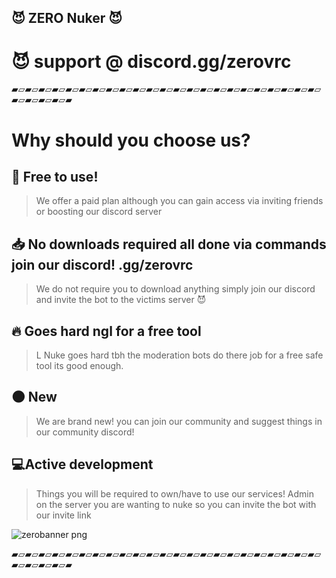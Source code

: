 ## 😈 ZERO Nuker 😈
# 😈 support @ discord.gg/zerovrc
▰▱▰▱▰▱▰▱▰▱▰▱▰▱▰▱▰▱▰▱▰▱▰▱▰▱▰▱▰▱▰▱▰▱▰▱▰▱▰▱▰▱▰▱▰▱▰▱▰▱▰▱▰▱▰

# Why should you choose us?

## 💸 Free to use!
> We offer a paid plan although you can gain access via inviting friends or boosting our discord server
## 📥 No downloads required all done via commands join our discord! .gg/zerovrc
> We do not require you to download anything simply join our discord and invite the bot to the victims server 😈
## 🔥 Goes hard ngl for a free tool
>L Nuke goes hard tbh the moderation bots do there job for a free safe tool its good enough.
## 🌑 New
> We are brand new! you can join our community and suggest things in our community discord!
## 💻Active development

> Things you will be required to own/have to use our services!
Admin on the server you are wanting to nuke so you can invite the bot with our invite link


![zerobanner png](https://user-images.githubusercontent.com/111097780/184283521-fc47bf42-5e79-4c56-b141-d766d1f66183.jpg)

▰▱▰▱▰▱▰▱▰▱▰▱▰▱▰▱▰▱▰▱▰▱▰▱▰▱▰▱▰▱▰▱▰▱▰▱▰▱▰▱▰▱▰▱▰▱▰▱▰▱▰▱▰▱▰

